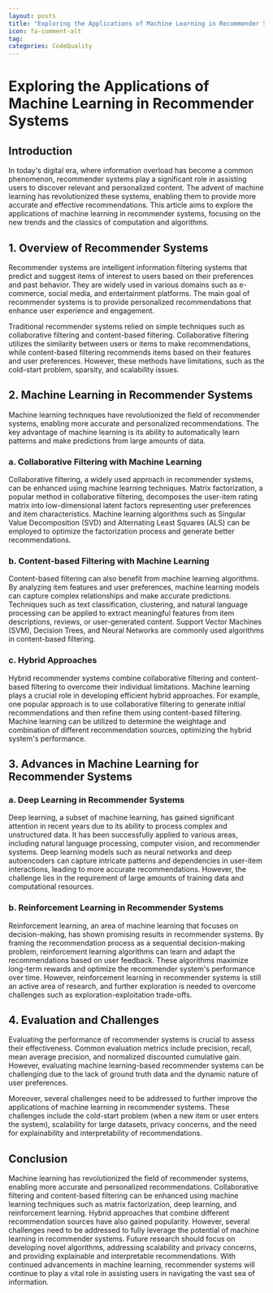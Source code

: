 ```yaml
---
layout: posts
title: "Exploring the Applications of Machine Learning in Recommender Systems"
icon: fa-comment-alt
tag:      
categories: CodeQuality
---
```



# Exploring the Applications of Machine Learning in Recommender Systems

## Introduction

In today's digital era, where information overload has become a common phenomenon, recommender systems play a significant role in assisting users to discover relevant and personalized content. The advent of machine learning has revolutionized these systems, enabling them to provide more accurate and effective recommendations. This article aims to explore the applications of machine learning in recommender systems, focusing on the new trends and the classics of computation and algorithms.

## 1. Overview of Recommender Systems

Recommender systems are intelligent information filtering systems that predict and suggest items of interest to users based on their preferences and past behavior. They are widely used in various domains such as e-commerce, social media, and entertainment platforms. The main goal of recommender systems is to provide personalized recommendations that enhance user experience and engagement.

Traditional recommender systems relied on simple techniques such as collaborative filtering and content-based filtering. Collaborative filtering utilizes the similarity between users or items to make recommendations, while content-based filtering recommends items based on their features and user preferences. However, these methods have limitations, such as the cold-start problem, sparsity, and scalability issues.

## 2. Machine Learning in Recommender Systems

Machine learning techniques have revolutionized the field of recommender systems, enabling more accurate and personalized recommendations. The key advantage of machine learning is its ability to automatically learn patterns and make predictions from large amounts of data.

### a. Collaborative Filtering with Machine Learning

Collaborative filtering, a widely used approach in recommender systems, can be enhanced using machine learning techniques. Matrix factorization, a popular method in collaborative filtering, decomposes the user-item rating matrix into low-dimensional latent factors representing user preferences and item characteristics. Machine learning algorithms such as Singular Value Decomposition (SVD) and Alternating Least Squares (ALS) can be employed to optimize the factorization process and generate better recommendations.

### b. Content-based Filtering with Machine Learning

Content-based filtering can also benefit from machine learning algorithms. By analyzing item features and user preferences, machine learning models can capture complex relationships and make accurate predictions. Techniques such as text classification, clustering, and natural language processing can be applied to extract meaningful features from item descriptions, reviews, or user-generated content. Support Vector Machines (SVM), Decision Trees, and Neural Networks are commonly used algorithms in content-based filtering.

### c. Hybrid Approaches

Hybrid recommender systems combine collaborative filtering and content-based filtering to overcome their individual limitations. Machine learning plays a crucial role in developing efficient hybrid approaches. For example, one popular approach is to use collaborative filtering to generate initial recommendations and then refine them using content-based filtering. Machine learning can be utilized to determine the weightage and combination of different recommendation sources, optimizing the hybrid system's performance.

## 3. Advances in Machine Learning for Recommender Systems

### a. Deep Learning in Recommender Systems

Deep learning, a subset of machine learning, has gained significant attention in recent years due to its ability to process complex and unstructured data. It has been successfully applied to various areas, including natural language processing, computer vision, and recommender systems. Deep learning models such as neural networks and deep autoencoders can capture intricate patterns and dependencies in user-item interactions, leading to more accurate recommendations. However, the challenge lies in the requirement of large amounts of training data and computational resources.

### b. Reinforcement Learning in Recommender Systems

Reinforcement learning, an area of machine learning that focuses on decision-making, has shown promising results in recommender systems. By framing the recommendation process as a sequential decision-making problem, reinforcement learning algorithms can learn and adapt the recommendations based on user feedback. These algorithms maximize long-term rewards and optimize the recommender system's performance over time. However, reinforcement learning in recommender systems is still an active area of research, and further exploration is needed to overcome challenges such as exploration-exploitation trade-offs.

## 4. Evaluation and Challenges

Evaluating the performance of recommender systems is crucial to assess their effectiveness. Common evaluation metrics include precision, recall, mean average precision, and normalized discounted cumulative gain. However, evaluating machine learning-based recommender systems can be challenging due to the lack of ground truth data and the dynamic nature of user preferences.

Moreover, several challenges need to be addressed to further improve the applications of machine learning in recommender systems. These challenges include the cold-start problem (when a new item or user enters the system), scalability for large datasets, privacy concerns, and the need for explainability and interpretability of recommendations.

## Conclusion

Machine learning has revolutionized the field of recommender systems, enabling more accurate and personalized recommendations. Collaborative filtering and content-based filtering can be enhanced using machine learning techniques such as matrix factorization, deep learning, and reinforcement learning. Hybrid approaches that combine different recommendation sources have also gained popularity. However, several challenges need to be addressed to fully leverage the potential of machine learning in recommender systems. Future research should focus on developing novel algorithms, addressing scalability and privacy concerns, and providing explainable and interpretable recommendations. With continued advancements in machine learning, recommender systems will continue to play a vital role in assisting users in navigating the vast sea of information.